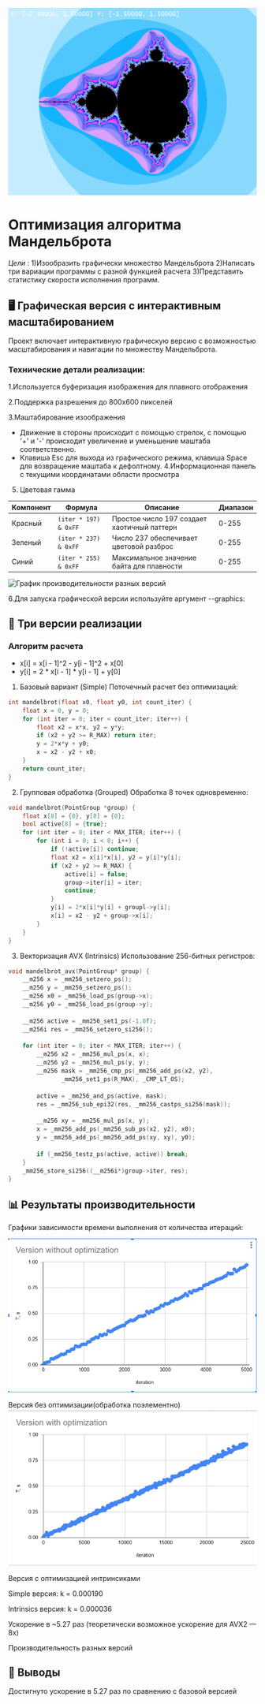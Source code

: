 
![График производительности разных версий](Mandelbrot.png)


# Оптимизация алгоритма Мандельброта
*Цели* : 
     1)Изообразить графически множество Мандельброта
     2)Написать три вариации программы с разной функцией расчета
     3)Представить статистику скорости исполнения программ.

## 🖥️ Графическая версия с интерактивным масштабированием
Проект включает интерактивную графическую версию с возможностью масштабирования и навигации по множеству Мандельброта. 
 ### Технические детали реализации:

1.Используется буферизация изображения для плавного отображения

2.Поддержка разрешения до 800x600 пикселей

3.Маштабирование изоображения 
- Движение в стороны происходит с помощью стрелок, c помощью '+' и '-' происходит увеличение и уменьшение маштаба соответственно.
- Клавиша Esc для выхода из графического режима, клавиша Space для возвращение маштаба к дефолтному.
4.Информационная панель с текущими координатами области просмотра

5. Цветовая гамма

| Компонент | Формула               | Описание                                  | Диапазон |
|-----------|-----------------------|-------------------------------------------|----------|
| Красный   | `(iter * 197) & 0xFF` | Простое число 197 создает хаотичный паттерн | 0-255    |
| Зеленый   | `(iter * 237) & 0xFF` | Число 237 обеспечивает цветовой разброс    | 0-255    |
| Синий     | `(iter * 255) & 0xFF` | Максимальное значение байта для плавности  | 0-255    |

![График производительности разных версий](СloseImg.png)



6.Для запуска графической версии используйте аргумент --graphics:



## 🚀 Три версии реализации
### Алгоритм расчета 
- x[i] = x[i - 1]^2 - y[i - 1]^2 + x[0]
- y[i] = 2 * x[i - 1] * y[i - 1] + y[0]


1. Базовый вариант (Simple)
Поточечный расчет без оптимизаций:

```c
int mandelbrot(float x0, float y0, int count_iter) {
    float x = 0, y = 0;
    for (int iter = 0; iter < count_iter; iter++) {
        float x2 = x*x, y2 = y*y;
        if (x2 + y2 >= R_MAX) return iter;
        y = 2*x*y + y0;
        x = x2 - y2 + x0;
    }
    return count_iter;
}
```
2. Групповая обработка (Grouped)
Обработка 8 точек одновременно:

```c
void mandelbrot(PointGroup *group) {
    float x[8] = {0}, y[8] = {0};
    bool active[8] = {true};
    for (int iter = 0; iter < MAX_ITER; iter++) {
        for (int i = 0; i < 8; i++) {
            if (!active[i]) continue;
            float x2 = x[i]*x[i], y2 = y[i]*y[i];
            if (x2 + y2 >= R_MAX) {
                active[i] = false;
                group->iter[i] = iter;
                continue;
            }
            y[i] = 2*x[i]*y[i] + groupl->y[i];
            x[i] = x2 - y2 + group->x[i];
        }
    }
}
```
3. Векторизация AVX (Intrinsics)
Использование 256-битных регистров:

```c
void mandelbrot_avx(PointGroup* group) {
    __m256 x = _mm256_setzero_ps();
    __m256 y = _mm256_setzero_ps();
    __m256 x0 = _mm256_load_ps(group->x);
    __m256 y0 = _mm256_load_ps(group->y);
    
    __m256 active = _mm256_set1_ps(-1.0f);
    __m256i res = _mm256_setzero_si256();
    
    for (int iter = 0; iter < MAX_ITER; iter++) {
        __m256 x2 = _mm256_mul_ps(x, x);
        __m256 y2 = _mm256_mul_ps(y, y);
        __m256 mask = _mm256_cmp_ps(_mm256_add_ps(x2, y2), 
               _mm256_set1_ps(R_MAX), _CMP_LT_OS);
        
        active = _mm256_and_ps(active, mask);
        res = _mm256_sub_epi32(res, _mm256_castps_si256(mask));
        
        __m256 xy = _mm256_mul_ps(x, y);
        x = _mm256_add_ps(_mm256_sub_ps(x2, y2), x0);
        y = _mm256_add_ps(_mm256_add_ps(xy, xy), y0);
        
        if (_mm256_testz_ps(active, active)) break;
    }
    _mm256_store_si256((__m256i*)group->iter, res);
}
```
## 📊 Результаты производительности



Графики зависимости времени выполнения от количества итераций:

![График производительности разных версий](First_version.png)

Версия без оптимизации(обработка поэлементно)
![График производительности оптимизированной версии](Third_version.png)


Версия с оптимизацией интринсиками



Simple версия: k = 0.000190

Intrinsics версия: k = 0.000036

Ускорение в ~5.27 раз (теоретически возможное ускорение для AVX2 — 8x)

Производительность разных версий



## 📌 Выводы
Достигнуто ускорение в 5.27 раз по сравнению с базовой версией


